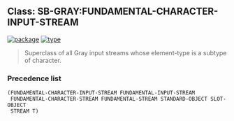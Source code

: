 ## Class: SB-GRAY:FUNDAMENTAL-CHARACTER-INPUT-STREAM
[![package](https://img.shields.io/badge/Package-SB--GRAY-5f9ea0.svg?style=social&colorA=999999)](../) [![type](https://img.shields.io/badge/Type-Class-5f9ea0.svg?style=social&colorA=999999)](../#class) 

> Superclass of all Gray input streams whose element-type
> is a subtype of character.

### Precedence list
```
(FUNDAMENTAL-CHARACTER-INPUT-STREAM FUNDAMENTAL-INPUT-STREAM
 FUNDAMENTAL-CHARACTER-STREAM FUNDAMENTAL-STREAM STANDARD-OBJECT SLOT-OBJECT
 STREAM T)
```
